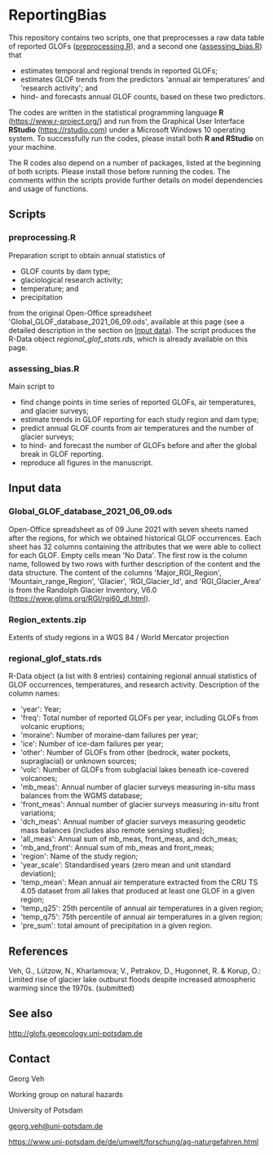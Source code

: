 # ReportingBias

This repository contains two scripts, one that preprocesses a raw data table of reported GLOFs ([preprocessing.R](#preprocessingr)), and a second one ([assessing_bias.R](#assessing_biasr)) that  
- estimates temporal and regional trends in reported GLOFs; 
- estimates GLOF trends from the predictors 'annual air temperatures' and 'research activity'; and
- hind- and forecasts annual GLOF counts, based on these two predictors.

The codes are written in the statistical programming language **R** (https://www.r-project.org/) and run
from the Graphical User Interface **RStudio** (https://rstudio.com) under a Microsoft Windows 10 operating system. 
To successfully run the codes, please install both **R and RStudio** on your machine.

The R codes also depend on a number of packages, listed at the beginning of both scripts. 
Please install those before running the codes. 
The comments within the scripts provide further details on model dependencies and usage of functions. 


## Scripts

### preprocessing.R

Preparation script to obtain annual statistics of

- GLOF counts by dam type;
- glaciological research activity;
- temperature; and
- precipitation

from the original Open-Office spreadsheet 'Global_GLOF_database_2021_06_09.ods', available at this page (see a detailed description in the section on [Input data](#global_glof_database_2021_06_09ods)).
The script produces the R-Data object *regional_glof_stats.rds*, which is already available on this page.

### assessing_bias.R

Main script to 

- find change points in time series of reported GLOFs, air temperatures, and glacier surveys;
- estimate trends in GLOF reporting for each study region and dam type;
- predict annual GLOF counts from air temperatures and the number of glacier surveys;
- to hind- and forecast the number of GLOFs before and after the global break in GLOF reporting.
- reproduce all figures in the manuscript.




## Input data

### Global_GLOF_database_2021_06_09.ods

Open-Office spreadsheet as of 09 June 2021 with seven sheets named after the regions, for which we obtained historical GLOF occurrences. 
Each sheet has 32 columns containing the attributes that we were able to collect for each GLOF. Empty cells mean 'No Data'. 
The first row is the column name, followed by two rows with further description of the content and the data structure.
The content of the columns 'Major_RGI_Region', 'Mountain_range_Region', 'Glacier',	'RGI_Glacier_Id', and	'RGI_Glacier_Area' is from the
Randolph Glacier Inventory, V6.0 (https://www.glims.org/RGI/rgi60_dl.html).


### Region_extents.zip

Extents of study regions in a WGS 84 / World Mercator projection


### regional_glof_stats.rds

R-Data object (a list with 8 entries) containing regional annual statistics of GLOF occurrences, temperatures, and research activity.
Description of the column names:
- 'year': Year;
- 'freq': Total number of reported GLOFs per year, including GLOFs from volcanic eruptions;
- 'moraine': Number of moraine-dam failures per year;
- 'ice': Number of ice-dam failures per year;
- 'other': Number of GLOFs from other (bedrock, water pockets, supraglacial) or unknown sources;
- 'volc': Number of GLOFs from subglacial lakes beneath ice-covered volcanoes;
- 'mb_meas': Annual number of glacier surveys measuring in-situ mass balances from the WGMS database;
- 'front_meas': Annual number of glacier surveys measuring in-situ front variations;
- 'dch_meas': Annual number of glacier surveys measuring geodetic mass balances (includes also remote sensing studies);
- 'all_meas': Annual sum of mb_meas, front_meas, and dch_meas;
- 'mb_and_front': Annual sum of mb_meas and front_meas;
- 'region': Name of the study region;
- 'year_scale': Standardised years (zero mean and unit standard deviation);
- 'temp_mean': Mean annual air temperature extracted from the CRU TS 4.05 dataset from all lakes that produced at least one GLOF in a given region;
- 'temp_q25': 25th percentile of annual air temperatures in a given region;
- 'temp_q75': 75th percentile of annual air temperatures in a given region;
- 'pre_sum': total amount of precipitation in a given region.



## References

Veh, G., Lützow, N., Kharlamova; V., Petrakov, D., Hugonnet, R. & Korup, O.: Limited rise of glacier lake outburst floods despite increased atmospheric warming since the 1970s. (submitted)

## See also

http://glofs.geoecology.uni-potsdam.de

## Contact

Georg Veh

Working group on natural hazards

University of Potsdam

georg.veh@uni-potsdam.de

https://www.uni-potsdam.de/de/umwelt/forschung/ag-naturgefahren.html
